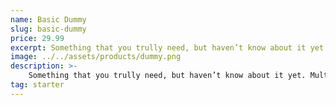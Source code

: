 ```yaml
---
name: Basic Dummy
slug: basic-dummy
price: 29.99
excerpt: Something that you trully need, but haven’t know about it yet
image: ../../assets/products/dummy.png
description: >-
    Something that you trully need, but haven’t know about it yet. Multiple winner of Community Awarads.
tag: starter
---
```


